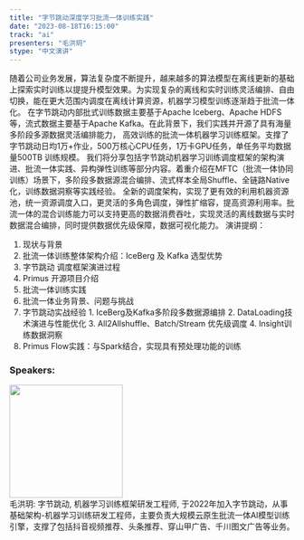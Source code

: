 ```yaml
---
title: "字节跳动深度学习批流一体训练实践"
date: "2023-08-18T16:15:00"
track: "ai"
presenters: "毛洪玥"
stype: "中文演讲"
---
```

随着公司业务发展，算法复杂度不断提升，越来越多的算法模型在离线更新的基础上探索实时训练以提提升模型效果。为实现复杂的离线和实时训练灵活编排、自由切换，能在更大范围内调度在离线计算资源，机器学习模型训练逐渐趋于批流一体化。
      在字节跳动内部批式训练数据主要基于Apache Iceberg、Apache HDFS等，流式数据主要基于Apache Kafka。在此背景下，我们实践并开源了具有海量多阶段多源数据灵活编排能力， 高效训练的批流一体机器学习训练框架。支撑了字节跳动日均1万+作业，500万核心CPU任务，1万卡GPU任务，单任务平均数据量500TB 训练规模。
      我们将分享包括字节跳动机器学习训练调度框架的架构演进、批流一体实践、异构弹性训练等部分内容。着重介绍在MFTC（批流一体协同训练）场景下，多阶段多数据源混合编排、流式样本全局Shuffle、全链路Native化，训练数据洞察等实践经验。
     全新的调度架构，实现了更有效的利用机器资源池，统一资源调度入口，更灵活的多角色调度，弹性扩缩容，提高资源利用率。批流一体的混合训练能力可以支持更高的数据消费吞吐，实现灵活的离线数据与实时数据混合编排，同时提供数据优先级保障，数据可视化能力。
演讲提纲：
1. 现状与背景
  1. 批流一体训练整体架构介绍：IceBerg 及 Kafka 选型优势
  2. 字节跳动 调度框架演进过程
  3. Primus 开源项目介绍
2. 批流一体训练实践
  1. 批流一体业务背景、问题与挑战
  2. 字节跳动实战经验
    1. IceBerg及Kafka多阶段多数据源编排
    2. DataLoading技术演进与性能优化
    3. All2Allshuffle、Batch/Stream 优先级调度
    4. Insight训练数据洞察 
3. Primus Flow实践：与Spark结合，实现具有预处理功能的训练
 ### Speakers: 
 <img src="https://img.bagevent.com/resource/20230609/1652402750.jpg" width="200" /><br>毛洪玥: 字节跳动, 机器学习训练框架研发工程师, 于2022年加入字节跳动，从事基础架构-机器学习训练研发工程师，主要负责大规模云原生批流一体AI模型训练引擎，支撑了包括抖音视频推荐、头条推荐、穿山甲广告、千川图文广告等业务。
 <br><br>